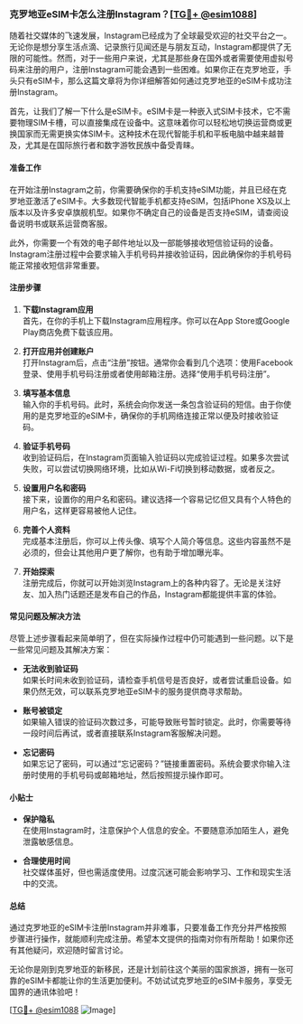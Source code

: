 ### 克罗地亚eSIM卡怎么注册Instagram？[[TG💪+ @esim1088](https://t.me/s/esim1088)]

随着社交媒体的飞速发展，Instagram已经成为了全球最受欢迎的社交平台之一。无论你是想分享生活点滴、记录旅行见闻还是与朋友互动，Instagram都提供了无限的可能性。然而，对于一些用户来说，尤其是那些身在国外或者需要使用虚拟号码来注册的用户，注册Instagram可能会遇到一些困难。如果你正在克罗地亚，手头只有eSIM卡，那么这篇文章将为你详细解答如何通过克罗地亚的eSIM卡成功注册Instagram。

首先，让我们了解一下什么是eSIM卡。eSIM卡是一种嵌入式SIM卡技术，它不需要物理SIM卡槽，可以直接集成在设备中。这意味着你可以轻松地切换运营商或更换国家而无需更换实体SIM卡。这种技术在现代智能手机和平板电脑中越来越普及，尤其是在国际旅行者和数字游牧民族中备受青睐。

#### 准备工作

在开始注册Instagram之前，你需要确保你的手机支持eSIM功能，并且已经在克罗地亚激活了eSIM卡。大多数现代智能手机都支持eSIM，包括iPhone XS及以上版本以及许多安卓旗舰机型。如果你不确定自己的设备是否支持eSIM，请查阅设备说明书或联系运营商客服。

此外，你需要一个有效的电子邮件地址以及一部能够接收短信验证码的设备。Instagram注册过程中会要求输入手机号码并接收验证码，因此确保你的手机号码能正常接收短信非常重要。

#### 注册步骤

1. **下载Instagram应用**  
   首先，在你的手机上下载Instagram应用程序。你可以在App Store或Google Play商店免费下载该应用。

2. **打开应用并创建账户**  
   打开Instagram后，点击“注册”按钮。通常你会看到几个选项：使用Facebook登录、使用手机号码注册或者使用邮箱注册。选择“使用手机号码注册”。

3. **填写基本信息**  
   输入你的手机号码。此时，系统会向你发送一条包含验证码的短信。由于你使用的是克罗地亚的eSIM卡，确保你的手机网络连接正常以便及时接收验证码。

4. **验证手机号码**  
   收到验证码后，在Instagram页面输入验证码以完成验证过程。如果多次尝试失败，可以尝试切换网络环境，比如从Wi-Fi切换到移动数据，或者反之。

5. **设置用户名和密码**  
   接下来，设置你的用户名和密码。建议选择一个容易记忆但又具有个人特色的用户名，这样更容易被他人记住。

6. **完善个人资料**  
   完成基本注册后，你可以上传头像、填写个人简介等信息。这些内容虽然不是必须的，但会让其他用户更了解你，也有助于增加曝光率。

7. **开始探索**  
   注册完成后，你就可以开始浏览Instagram上的各种内容了。无论是关注好友、加入热门话题还是发布自己的作品，Instagram都能提供丰富的体验。

#### 常见问题及解决方法

尽管上述步骤看起来简单明了，但在实际操作过程中仍可能遇到一些问题。以下是一些常见问题及其解决方案：

- **无法收到验证码**  
  如果长时间未收到验证码，请检查手机信号是否良好，或者尝试重启设备。如果仍然无效，可以联系克罗地亚eSIM卡的服务提供商寻求帮助。

- **账号被锁定**  
  如果输入错误的验证码次数过多，可能导致账号暂时锁定。此时，你需要等待一段时间后再试，或者直接联系Instagram客服解决问题。

- **忘记密码**  
  如果忘记了密码，可以通过“忘记密码？”链接重置密码。系统会要求你输入注册时使用的手机号码或邮箱地址，然后按照提示操作即可。

#### 小贴士

- **保护隐私**  
  在使用Instagram时，注意保护个人信息的安全。不要随意添加陌生人，避免泄露敏感信息。

- **合理使用时间**  
  社交媒体虽好，但也需适度使用。过度沉迷可能会影响学习、工作和现实生活中的交流。

#### 总结

通过克罗地亚的eSIM卡注册Instagram并非难事，只要准备工作充分并严格按照步骤进行操作，就能顺利完成注册。希望本文提供的指南对你有所帮助！如果你还有其他疑问，欢迎随时留言讨论。

无论你是刚到克罗地亚的新移民，还是计划前往这个美丽的国家旅游，拥有一张可靠的eSIM卡都能让你的生活更加便利。不妨试试克罗地亚的eSIM卡服务，享受无国界的通讯体验吧！

[[TG💪+ @esim1088](https://t.me/s/esim1088) ![Image](https://i.postimg.cc/4NQfJmqS/Snipaste-2025-05-13-00-14-12.png)]